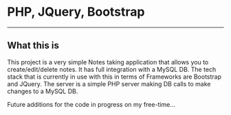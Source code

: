 # PHP, JQuery, Bootstrap

---

## What this is

This project is a very simple Notes taking application that allows you to create/edit/delete notes. It has full integration with a MySQL DB. The tech stack that is currently in use with this in terms of Frameworks are Bootstrap and JQuery. The server is a simple PHP server making DB calls to make changes to a MySQL DB. 

Future additions for the code in progress on my free-time...